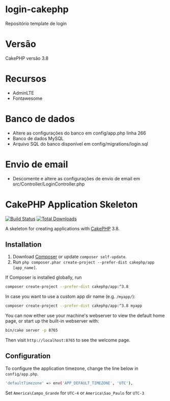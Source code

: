 # login-cakephp
Repositório template de login

# Versão
CakePHP versão 3.8

# Recursos
  - AdminLTE
  - Fontawesome
  
# Banco de dados
  - Altere as configurações do banco em config/app.php linha 266
  - Banco de dados MySQL
  - Arquivo SQL do banco disponível em config/migrations/login.sql

# Envio de email
  - Descomente e altere as configurações de envio de email em src/Controller/LoginController.php
  
# CakePHP Application Skeleton

[![Build Status](https://img.shields.io/travis/cakephp/app/master.svg?style=flat-square)](https://travis-ci.org/cakephp/app)
[![Total Downloads](https://img.shields.io/packagist/dt/cakephp/app.svg?style=flat-square)](https://packagist.org/packages/cakephp/app)

A skeleton for creating applications with [CakePHP](https://cakephp.org) 3.8.

## Installation

1. Download [Composer](https://getcomposer.org/doc/00-intro.md) or update `composer self-update`.
2. Run `php composer.phar create-project --prefer-dist cakephp/app [app_name]`.

If Composer is installed globally, run

```bash
composer create-project --prefer-dist cakephp/app:^3.8
```

In case you want to use a custom app dir name (e.g. `/myapp/`):

```bash
composer create-project --prefer-dist cakephp/app:^3.8 myapp
```

You can now either use your machine's webserver to view the default home page, or start
up the built-in webserver with:

```bash
bin/cake server -p 8765
```

Then visit `http://localhost:8765` to see the welcome page.

## Configuration

To configure the application timezone, change the line below in `config/app.php`.
```bash
'defaultTimezone' => env('APP_DEFAULT_TIMEZONE', 'UTC'),
```

Set `America\Campo_Grande` for `UTC-4` or `America\Sao_Paulo` for `UTC-3`
